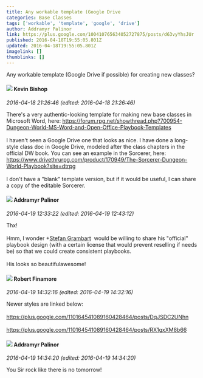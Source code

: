 ```yaml
---
title: Any workable template (Google Drive
categories: Base Classes
tags: ['workable', 'template', 'google', 'drive']
author: Addramyr Palinor
link: https://plus.google.com/100410765634052727875/posts/d63vyYhsJUr
published: 2016-04-18T19:55:05.801Z
updated: 2016-04-18T19:55:05.801Z
imagelink: []
thumblinks: []
---
```


Any workable template (Google Drive if possible) for creating new classes?
<div id='comment z13lx3mo0xntclsar04cffv4ctnedr55ogk'>
  <h4><img src='{{site.baseurl}}//images/avatars/100424412140902570981_photo.jpg'> Kevin Bishop</h4>
      <p><cite>2016-04-18 21:26:46 (edited: 2016-04-18 21:26:46)</cite></p>
        <p>There&#39;s a very authentic-looking template for making new base classes in Microsoft Word, here: <a href="https://forum.rpg.net/showthread.php?700954-Dungeon-World-MS-Word-and-Open-Office-Playbook-Templates" class="ot-anchor">https://forum.rpg.net/showthread.php?700954-Dungeon-World-MS-Word-and-Open-Office-Playbook-Templates</a><br /><br />I haven&#39;t seen a Google Drive one that looks as nice. I have done a long-style class doc in Google Drive, modeled after the class chapters in the official DW book. You can see an example in the Sorcerer, here: <a href="https://www.drivethrurpg.com/product/170949/The-Sorcerer-Dungeon-World-Playbook?site=dtrpg" class="ot-anchor">https://www.drivethrurpg.com/product/170949/The-Sorcerer-Dungeon-World-Playbook?site=dtrpg</a><br /><br />I don&#39;t have a &quot;blank&quot; template version, but if it would be useful, I can share a copy of the editable Sorcerer.</p>
</div>
        

<div id='comment z13lx3mo0xntclsar04cffv4ctnedr55ogk'>
  <h4><img src='{{site.baseurl}}//images/avatars/100410765634052727875_photo.jpg'> Addramyr Palinor</h4>
      <p><cite>2016-04-19 12:33:22 (edited: 2016-04-19 12:43:12)</cite></p>
        <p>Thx!<br /><br />Hmm, I wonder <span class="proflinkWrapper"><span class="proflinkPrefix">+</span><a class="proflink" href="https://plus.google.com/107999218794532799579" oid="107999218794532799579">Stefan Grambart</a></span>  would be willing to share his &quot;official&quot; playbook design (with a certain license that would prevent reselling if needs be) so that we could create consistent playbooks.<br /><br />His looks so beautifulawesome!</p>
</div>
        

<div id='comment z13lx3mo0xntclsar04cffv4ctnedr55ogk'>
  <h4><img src='{{site.baseurl}}//images/avatars/110164541089160428464_photo.jpg'> Robert Finamore</h4>
      <p><cite>2016-04-19 14:32:16 (edited: 2016-04-19 14:32:16)</cite></p>
        <p>Newer styles are linked below:<br /><br /><a href="https://plus.google.com/110164541089160428464/posts/DqJSDC2UNhn" class="ot-anchor">https://plus.google.com/110164541089160428464/posts/DqJSDC2UNhn</a><br /><br /><a href="https://plus.google.com/110164541089160428464/posts/RX1gxXM8b66" class="ot-anchor">https://plus.google.com/110164541089160428464/posts/RX1gxXM8b66</a></p>
</div>
        

<div id='comment z13lx3mo0xntclsar04cffv4ctnedr55ogk'>
  <h4><img src='{{site.baseurl}}//images/avatars/100410765634052727875_photo.jpg'> Addramyr Palinor</h4>
      <p><cite>2016-04-19 14:34:20 (edited: 2016-04-19 14:34:20)</cite></p>
        <p>You Sir rock like there is no tomorrow!</p>
</div>
        